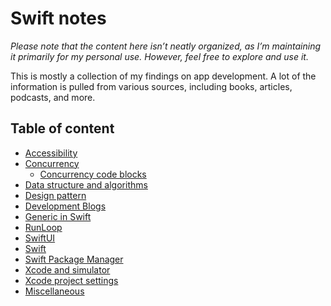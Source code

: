 # Swift notes

_Please note that the content here isn’t neatly organized, as I’m maintaining it
primarily for my personal use. However, feel free to explore and use it._

This is mostly a collection of my findings on app development. A lot of the
information is pulled from various sources, including books, articles, podcasts,
and more.

## Table of content

- [Accessibility](accessibility.md)
- [Concurrency](concurrency.md)
  - [Concurrency code blocks](concurrency-code-blocks.md)
- [Data structure and algorithms](data-structure.md)
- [Design pattern](design-pattern.md)
- [Development Blogs](development-blogs.md)
- [Generic in Swift](generic.md)
- [RunLoop](RunLoop.md)
- [SwiftUI](SwiftUI.md)
- [Swift](Swift.md)
- [Swift Package Manager](swift-package-manager.md)
- [Xcode and simulator](xcode-and-simulator.md)
- [Xcode project settings](xcode-project-settings.md)
- [Miscellaneous](Miscellaneous.md)
